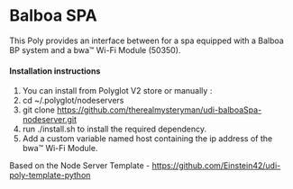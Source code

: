 # Balboa SPA  

This Poly provides an interface between  for a spa equipped with a Balboa BP system and a bwa™ Wi-Fi Module (50350).


#### Installation instructions
1. You can install from Polyglot V2 store or manually :
2. cd ~/.polyglot/nodeservers
3. git clone https://github.com/therealmysteryman/udi-balboaSpa-nodeserver.git
4. run ./install.sh to install the required dependency.
5. Add a custom variable named host containing the ip address of the bwa™ Wi-Fi Module.

Based on the Node Server Template - https://github.com/Einstein42/udi-poly-template-python
